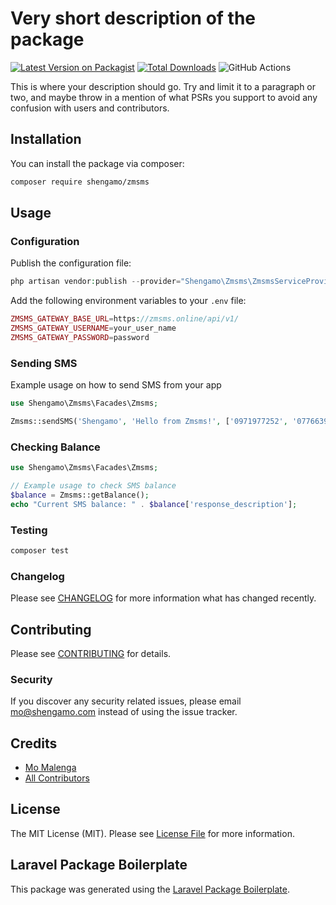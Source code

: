 # Very short description of the package

[![Latest Version on Packagist](https://img.shields.io/packagist/v/shengamo/zmsms.svg?style=flat-square)](https://packagist.org/packages/shengamo/zmsms)
[![Total Downloads](https://img.shields.io/packagist/dt/shengamo/zmsms.svg?style=flat-square)](https://packagist.org/packages/shengamo/zmsms)
![GitHub Actions](https://github.com/shengamo/zmsms/actions/workflows/main.yml/badge.svg)

This is where your description should go. Try and limit it to a paragraph or two, and maybe throw in a mention of what PSRs you support to avoid any confusion with users and contributors.

## Installation

You can install the package via composer:

```bash
composer require shengamo/zmsms
```

## Usage

### Configuration
Publish the configuration file:
```php
php artisan vendor:publish --provider="Shengamo\Zmsms\ZmsmsServiceProvider"
```

Add the following environment variables to your `.env` file:

```php
ZMSMS_GATEWAY_BASE_URL=https://zmsms.online/api/v1/
ZMSMS_GATEWAY_USERNAME=your_user_name
ZMSMS_GATEWAY_PASSWORD=password
```

### Sending SMS
Example usage on how to send SMS from your app
```php
use Shengamo\Zmsms\Facades\Zmsms;

Zmsms::sendSMS('Shengamo', 'Hello from Zmsms!', ['0971977252', '0776639088']);
```

### Checking Balance
```php
use Shengamo\Zmsms\Facades\Zmsms;

// Example usage to check SMS balance
$balance = Zmsms::getBalance();
echo "Current SMS balance: " . $balance['response_description'];
```

### Testing

```bash
composer test
```

### Changelog

Please see [CHANGELOG](CHANGELOG.md) for more information what has changed recently.

## Contributing

Please see [CONTRIBUTING](CONTRIBUTING.md) for details.

### Security

If you discover any security related issues, please email mo@shengamo.com instead of using the issue tracker.

## Credits

-   [Mo Malenga](https://github.com/shengamo)
-   [All Contributors](../../contributors)

## License

The MIT License (MIT). Please see [License File](LICENSE.md) for more information.

## Laravel Package Boilerplate

This package was generated using the [Laravel Package Boilerplate](https://laravelpackageboilerplate.com).
